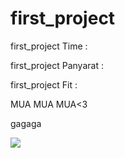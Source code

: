# first_project

first_project Time :

first_project Panyarat :

first_project Fit :

MUA MUA MUA<3

gagaga

<img src="https://scontent.xx.fbcdn.net/v/t1.15752-9/355134784_2979947528803345_7952557752364579868_n.jpg?stp=dst-jpg_s280x280&_nc_cat=107&ccb=1-7&_nc_sid=aee45a&_nc_eui2=AeE7VNOC5rNiZG7p092qxRzRbBa6uH620yNsFrq4frbTI0HZi-NrWb4oFIFJ5f6GZlK8T5dwsjVN-qIHPnbt5Y-d&_nc_ohc=onaQe8h-f-QAX84Czo-&_nc_ad=z-m&_nc_cid=0&_nc_ht=scontent.xx&oh=03_AdSRzPtnCER6HtsN7tIPKaVC4IdONLH6GmBSuCwyYqFARg&oe=64D08387"/>

